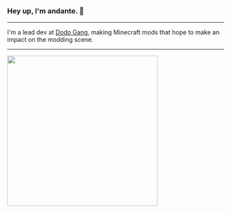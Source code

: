 ### Hey up, I'm andante. 👋

---

I'm a lead dev at [Dodo Gang](https://github.com/dodogang), making Minecraft mods that hope to make an impact on the modding scene.

---

<a href="https://marbles.dodogang.net"><img src="https://dodogang.net/assets/img/projects/marbles/title.png" width=350px></a>
